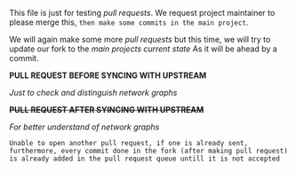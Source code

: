 This file is just for testing *pull requests*.
We request project maintainer to please merge this, `then make some commits in the main project`.
  
We will again make some more *pull requests* but this time, we will try to update our fork to the *main projects current state*
As it will be ahead by a commit.

**PULL REQUEST BEFORE SYNCING WITH UPSTREAM**
  
  *Just to check and distinguish network graphs*

~~**PULL REQUEST AFTER SYINCING WITH UPSTREAM**~~

  *For better understand of network graphs*

`Unable to open another pull request, if one is already sent, furthermore, every commit done in the fork (after making pull request) is already added in the pull request queue untill it is not accepted`
